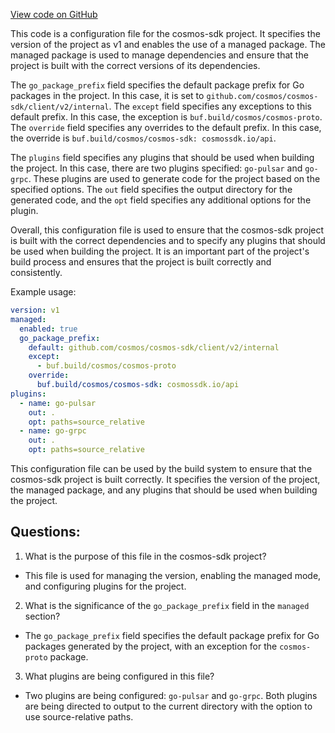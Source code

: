 [View code on GitHub](https://github.com/cosmos/cosmos-sdk/blob/main/client/v2/internal/buf.gen.yaml)

This code is a configuration file for the cosmos-sdk project. It specifies the version of the project as v1 and enables the use of a managed package. The managed package is used to manage dependencies and ensure that the project is built with the correct versions of its dependencies. 

The `go_package_prefix` field specifies the default package prefix for Go packages in the project. In this case, it is set to `github.com/cosmos/cosmos-sdk/client/v2/internal`. The `except` field specifies any exceptions to this default prefix. In this case, the exception is `buf.build/cosmos/cosmos-proto`. The `override` field specifies any overrides to the default prefix. In this case, the override is `buf.build/cosmos/cosmos-sdk: cosmossdk.io/api`.

The `plugins` field specifies any plugins that should be used when building the project. In this case, there are two plugins specified: `go-pulsar` and `go-grpc`. These plugins are used to generate code for the project based on the specified options. The `out` field specifies the output directory for the generated code, and the `opt` field specifies any additional options for the plugin.

Overall, this configuration file is used to ensure that the cosmos-sdk project is built with the correct dependencies and to specify any plugins that should be used when building the project. It is an important part of the project's build process and ensures that the project is built correctly and consistently. 

Example usage:

```yaml
version: v1
managed:
  enabled: true
  go_package_prefix:
    default: github.com/cosmos/cosmos-sdk/client/v2/internal
    except:
      - buf.build/cosmos/cosmos-proto
    override:
      buf.build/cosmos/cosmos-sdk: cosmossdk.io/api
plugins:
  - name: go-pulsar
    out: .
    opt: paths=source_relative
  - name: go-grpc
    out: .
    opt: paths=source_relative
```

This configuration file can be used by the build system to ensure that the cosmos-sdk project is built correctly. It specifies the version of the project, the managed package, and any plugins that should be used when building the project.
## Questions: 
 1. What is the purpose of this file in the cosmos-sdk project?
- This file is used for managing the version, enabling the managed mode, and configuring plugins for the project.

2. What is the significance of the `go_package_prefix` field in the `managed` section?
- The `go_package_prefix` field specifies the default package prefix for Go packages generated by the project, with an exception for the `cosmos-proto` package.

3. What plugins are being configured in this file?
- Two plugins are being configured: `go-pulsar` and `go-grpc`. Both plugins are being directed to output to the current directory with the option to use source-relative paths.